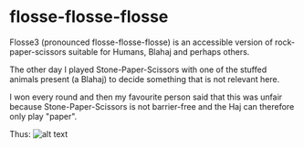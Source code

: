 # flosse-flosse-flosse
Flosse3 (pronounced flosse-flosse-flosse) is an accessible version of rock-paper-scissors suitable for Humans, Blahaj and perhaps others. 

The other day I played Stone-Paper-Scissors with one of the stuffed animals present (a Blahaj) to decide something that is not relevant here.

I won every round and then my favourite person said that this was unfair because Stone-Paper-Scissors is not barrier-free and the Haj can therefore only play "paper".

Thus:
![alt text](https://github.com/kgbvax/flosse3/blob/main/FFF_EN.png?raw=true)
